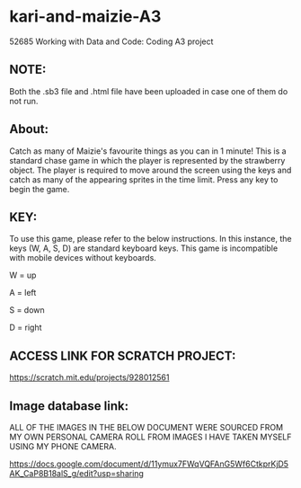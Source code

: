 # kari-and-maizie-A3
52685 Working with Data and Code: Coding A3 project


## NOTE:

Both the .sb3 file and .html file have been uploaded in case one of them do not run. 



## About:

Catch as many of Maizie's favourite things as you can in 1 minute! This is a standard chase game in which the player is represented by the strawberry object. The player is required to move around the screen using the keys and catch as many of the appearing sprites in the time limit. Press any key to begin the game. 



## KEY: 

To use this game, please refer to the below instructions. In this instance, the keys (W, A, S, D) are standard keyboard keys. This game is incompatible with mobile devices without keyboards. 


W = up

A = left

S = down

D = right



## ACCESS LINK FOR SCRATCH PROJECT:

https://scratch.mit.edu/projects/928012561



## Image database link:

ALL OF THE IMAGES IN THE BELOW DOCUMENT WERE SOURCED FROM MY OWN PERSONAL CAMERA ROLL FROM IMAGES I HAVE TAKEN MYSELF USING MY PHONE CAMERA.

https://docs.google.com/document/d/11ymux7FWqVQFAnG5Wf6CtkprKjD5AK_CaP8B18alS_g/edit?usp=sharing
